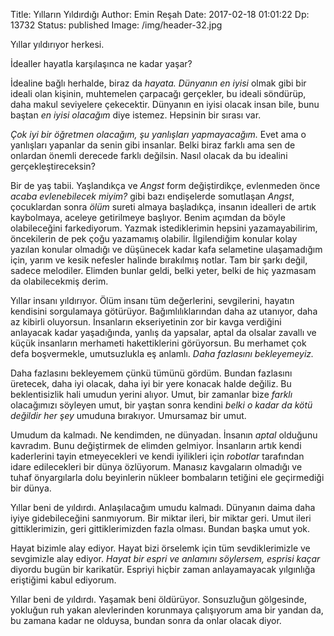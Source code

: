 Title: Yılların Yıldırdığı
Author: Emin Reşah
Date:  2017-02-18 01:01:22
Dp: 13732
Status: published
Image: /img/header-32.jpg

Yıllar yıldırıyor herkesi. 

İdealler hayatla karşılaşınca ne kadar yaşar?

İdealine bağlı herhalde, biraz da *hayata.* *Dünyanın en iyisi* olmak gibi bir
ideali olan kişinin, muhtemelen çarpacağı gerçekler, bu ideali söndürüp, daha
makul seviyelere çekecektir. Dünyanın en iyisi olacak insan bile, bunu baştan
*en iyisi olacağım* diye istemez. Hepsinin bir sırası var. 

*Çok iyi bir öğretmen olacağım, şu yanlışları yapmayacağım.* Evet ama o
yanlışları yapanlar da senin gibi insanlar. Belki biraz farklı ama sen de
onlardan önemli derecede farklı değilsin. Nasıl olacak da bu idealini
gerçekleştireceksin?

Bir de yaş tabii. Yaşlandıkça ve *Angst* form değiştirdikçe, evlenmeden önce
*acaba evlenebilecek miyim?* gibi bazı endişelerde somutlaşan *Angst*,
çocuklardan sonra *ölüm* sureti almaya başladıkça, insanın idealleri de artık
kaybolmaya, aceleye getirilmeye başlıyor. Benim açımdan da böyle olabileceğini
farkediyorum. Yazmak istediklerimin hepsini yazamayabilirim, öncekilerin de pek
çoğu yazamamış olabilir. İlgilendiğim konular kolay yazılan konular olmadığı ve
düşünecek kadar kafa selametine ulaşamadığım için, yarım ve kesik nefesler
halinde bırakılmış notlar. Tam bir şarkı değil, sadece melodiler. Elimden
bunlar geldi, belki yeter, belki de hiç yazmasam da olabilecekmiş derim. 

Yıllar insanı yıldırıyor. Ölüm insanı tüm değerlerini, sevgilerini, hayatın
kendisini sorgulamaya götürüyor. Bağımlılıklarından daha az utanıyor, daha az
kibirli oluyorsun. İnsanların ekseriyetinin zor bir kavga verdiğini anlayacak
kadar yaşadığında, yanlış da yapsalar, aptal da olsalar zavallı ve küçük
insanların  merhameti hakettiklerini görüyorsun. Bu merhamet çok defa
boşvermekle, umutsuzlukla eş anlamlı. *Daha fazlasını bekleyemeyiz.*

Daha fazlasını bekleyemem çünkü tümünü gördüm. Bundan fazlasını üretecek, daha
iyi olacak, daha iyi bir yere konacak halde değiliz. Bu beklentisizlik hali
umudun yerini alıyor. Umut, bir zamanlar bize *farklı* olacağımızı söyleyen
umut, bir yaştan sonra kendini *belki o kadar da kötü değildir her şey* umuduna
bırakıyor. Umursamaz bir umut. 

Umudum da kalmadı. Ne kendimden, ne dünyadan. İnsanın *aptal* olduğunu
kavradım. Bunu değiştirmek de elimden gelmiyor. İnsanların artık kendi
kaderlerini tayin etmeyecekleri ve kendi iyilikleri için *robotlar* tarafından
idare edilecekleri bir dünya özlüyorum. Manasız kavgaların olmadığı ve tuhaf
önyargılarla dolu beyinlerin nükleer bombaların tetiğini ele geçirmediği bir
dünya. 

Yıllar beni de yıldırdı. Anlaşılacağım umudu kalmadı. Dünyanın daima daha iyiye
gidebileceğini sanmıyorum. Bir miktar ileri, bir miktar geri. Umut ileri
gittiklerimizin, geri gittiklerimizden fazla olması. Bundan başka umut yok. 

Hayat bizimle alay ediyor. Hayat bizi örselemk için tüm sevdiklerimizle ve
sevgimizle alay ediyor. *Hayat bir espri ve anlamını söylersem, esprisi kaçar*
diyordu bugün bir karikatür. Espriyi hiçbir zaman anlayamayacak yılgınlığa
eriştiğimi kabul ediyorum. 

Yıllar beni de yıldırdı. Yaşamak beni öldürüyor. Sonsuzluğun gölgesinde,
yokluğun ruh yakan alevlerinden korunmaya çalışıyorum ama bir yandan da, bu
zamana kadar ne olduysa, bundan sonra da onlar olacak diyor.


